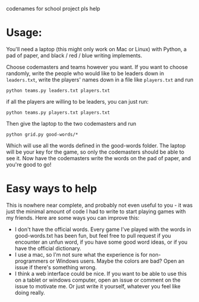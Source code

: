 codenames for school project pls help

Usage:
======

You'll need a laptop (this might only work on Mac or Linux) with
Python, a pad of paper, and black / red / blue writing implements.

Choose codemasters and teams however you want. If you want to choose
randomly, write the people who would like to be leaders down in
`leaders.txt`, write the players' names down in a file like
`players.txt` and run

    python teams.py leaders.txt players.txt

if all the players are willing to be leaders, you can just run:

    python teams.py players.txt players.txt

Then give the laptop to the two codemasters and run

    python grid.py good-words/*

Which will use all the words defined in the good-words folder. The
laptop will be your key for the game, so only the codemasters should
be able to see it. Now have the codemasters write the words on the pad
of paper, and you're good to go!

Easy ways to help
=================

This is nowhere near complete, and probably not even useful to you -
it was just the minimal amount of code I had to write to start playing
games with my friends. Here are some ways you can improve this:

* I don't have the official words. Every game I've played with the
  words in good-words.txt has been fun, but feel free to pull request
  if you encounter an unfun word, if you have some good word ideas, or
  if you have the official dictionary.
* I use a mac, so I'm not sure what the experience is for
  non-programmers or Windows users. Maybe the colors are bad? Open an
  issue if there's something wrong.
* I think a web interface could be nice. If you want to be able to use
  this on a tablet or windows computer, open an issue or comment on
  the issue to motivate me. Or just write it yourself, whatever you
  feel like doing really.

